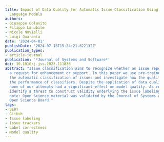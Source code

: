 ```yaml
---
title: Impact of Data Quality for Automatic Issue Classification Using Pre-Trained
  Language Models
authors:
- Giuseppe Colavito
- Filippo Lanubile
- Nicole Novielli
- Luigi Quaranta
date: '2024-04-01'
publishDate: '2024-07-18T15:24:21.622132Z'
publication_types:
- article-journal
publication: '*Journal of Systems and Software*'
doi: 10.1016/j.jss.2023.111838
abstract: "Issue classification aims to recognize whether an issue reports a bug,
  a request for enhancement or support. In this paper we use pre-trained models for
  the automatic classification of issues and investigate how the quality of data affects
  the performance of classifiers. Despite the application of data quality filters,
  none of our attempts had a significant effect on model quality. As root cause we
  identify a threat to construct validity underlying the issue labeling. Editor's
  note: Open Science material was validated by the Journal of Systems and Software
  Open Science Board."
tags:
- BERT
- GitHub
- Issue labeling
- Issue trackers
- Label correctness
- Model quality
---
```

